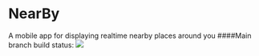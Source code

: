 # NearBy
A mobile app for displaying realtime nearby places  around you
####Main branch build status: 
![](https://travis-ci.org/KhaledElshamy/NearBy.svg?branch=main)
